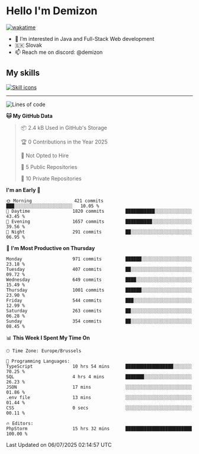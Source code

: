 # Hello I'm Demizon
[![wakatime](https://wakatime.com/badge/user/6ad1949f-d6d7-44f9-9eee-c35e54cc499b.svg)](https://wakatime.com/@6ad1949f-d6d7-44f9-9eee-c35e54cc499b)
- 👀 I’m interested in Java and Full-Stack Web development
- 🇸🇰 Slovak
- 📫 Reach me on discord: @demizon

## My skills
[![Skill icons](https://skillicons.dev/icons?i=java,js,ts,html,css,react,nextjs,tailwind,supabase,py,git,docker,linux,mysql,postgres,mongo&theme=dark)](https://github.com/Demizon3433)

---

<!--START_SECTION:waka-->
![Lines of code](https://img.shields.io/badge/From%20Hello%20World%20I%27ve%20Written-1.3%20million%20lines%20of%20code-blue)

**🐱 My GitHub Data** 

> 📦 2.4 kB Used in GitHub's Storage 
 > 
> 🏆 0 Contributions in the Year 2025
 > 
> 🚫 Not Opted to Hire
 > 
> 📜 5 Public Repositories 
 > 
> 🔑 10 Private Repositories 
 > 
**I'm an Early 🐤** 

```text
🌞 Morning                421 commits         ███░░░░░░░░░░░░░░░░░░░░░░   10.05 % 
🌆 Daytime                1820 commits        ███████████░░░░░░░░░░░░░░   43.45 % 
🌃 Evening                1657 commits        ██████████░░░░░░░░░░░░░░░   39.56 % 
🌙 Night                  291 commits         ██░░░░░░░░░░░░░░░░░░░░░░░   06.95 % 
```
📅 **I'm Most Productive on Thursday** 

```text
Monday                   971 commits         ██████░░░░░░░░░░░░░░░░░░░   23.18 % 
Tuesday                  407 commits         ██░░░░░░░░░░░░░░░░░░░░░░░   09.72 % 
Wednesday                649 commits         ████░░░░░░░░░░░░░░░░░░░░░   15.49 % 
Thursday                 1001 commits        ██████░░░░░░░░░░░░░░░░░░░   23.90 % 
Friday                   544 commits         ███░░░░░░░░░░░░░░░░░░░░░░   12.99 % 
Saturday                 263 commits         ██░░░░░░░░░░░░░░░░░░░░░░░   06.28 % 
Sunday                   354 commits         ██░░░░░░░░░░░░░░░░░░░░░░░   08.45 % 
```


📊 **This Week I Spent My Time On** 

```text
🕑︎ Time Zone: Europe/Brussels

💬 Programming Languages: 
TypeScript               10 hrs 54 mins      ██████████████████░░░░░░░   70.25 % 
SQL                      4 hrs 4 mins        ███████░░░░░░░░░░░░░░░░░░   26.23 % 
JSON                     17 mins             ░░░░░░░░░░░░░░░░░░░░░░░░░   01.86 % 
.env file                13 mins             ░░░░░░░░░░░░░░░░░░░░░░░░░   01.44 % 
CSS                      0 secs              ░░░░░░░░░░░░░░░░░░░░░░░░░   00.11 % 

🔥 Editors: 
PhpStorm                 15 hrs 32 mins      █████████████████████████   100.00 % 
```


 Last Updated on 06/07/2025 02:14:57 UTC
<!--END_SECTION:waka-->
